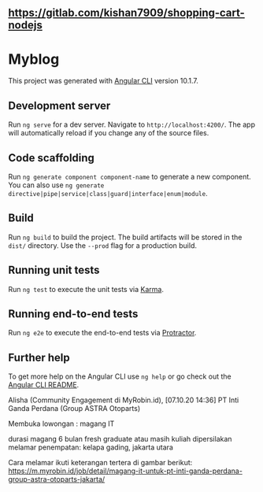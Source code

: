 ## https://gitlab.com/kishan7909/shopping-cart-nodejs

# Myblog

This project was generated with [Angular CLI](https://github.com/angular/angular-cli) version 10.1.7.

## Development server

Run `ng serve` for a dev server. Navigate to `http://localhost:4200/`. The app will automatically reload if you change any of the source files.

## Code scaffolding

Run `ng generate component component-name` to generate a new component. You can also use `ng generate directive|pipe|service|class|guard|interface|enum|module`.

## Build

Run `ng build` to build the project. The build artifacts will be stored in the `dist/` directory. Use the `--prod` flag for a production build.

## Running unit tests

Run `ng test` to execute the unit tests via [Karma](https://karma-runner.github.io).

## Running end-to-end tests

Run `ng e2e` to execute the end-to-end tests via [Protractor](http://www.protractortest.org/).

## Further help

To get more help on the Angular CLI use `ng help` or go check out the [Angular CLI README](https://github.com/angular/angular-cli/blob/master/README.md).


Alisha (Community Engagement di MyRobin.id), [07.10.20 14:36]
PT Inti Ganda Perdana (Group ASTRA Otoparts)

Membuka lowongan : magang IT

durasi magang 6 bulan
fresh graduate atau masih kuliah dipersilakan melamar
penempatan: kelapa gading, jakarta utara

Cara melamar ikuti keterangan tertera di gambar berikut: 
https://m.myrobin.id/job/detail/magang-it-untuk-pt-inti-ganda-perdana-group-astra-otoparts-jakarta/
